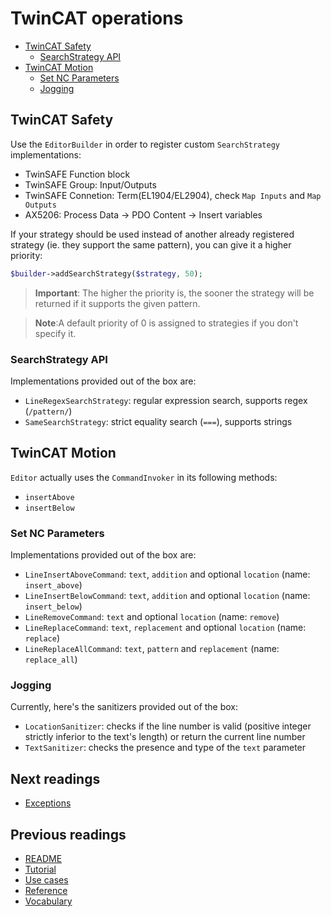 # TwinCAT operations

* [TwinCAT Safety](#twincat-safety)
    * [SearchStrategy API](#searchstrategy-api)
* [TwinCAT Motion](#twincat-motion)
    * [Set NC Parameters](#set-nc-parameters)
    * [Jogging](#jogging)

## TwinCAT Safety

Use the `EditorBuilder` in order to register custom `SearchStrategy`
implementations:

* TwinSAFE Function block
* TwinSAFE Group: Input/Outputs
* TwinSAFE Connetion: Term(EL1904/EL2904), check `Map Inputs` and `Map Outputs`
* AX5206: Process Data -> PDO Content -> Insert variables

If your strategy should be used instead of another already registered strategy
(ie. they support the same pattern), you can give it a higher priority:

```php
$builder->addSearchStrategy($strategy, 50);
```

> **Important**: The higher the priority is, the sooner the strategy will be
> returned if it supports the given pattern.

> **Note**:A default priority of 0 is assigned to strategies if you don't specify
> it.

### SearchStrategy API

Implementations provided out of the box are:

* `LineRegexSearchStrategy`: regular expression search, supports regex (`/pattern/`)
* `SameSearchStrategy`: strict equality search (`===`), supports strings

## TwinCAT Motion

`Editor` actually uses the `CommandInvoker` in its following methods:

* `insertAbove`
* `insertBelow`

### Set NC Parameters

Implementations provided out of the box are:

* `LineInsertAboveCommand`: `text`, `addition` and optional `location` (name: `insert_above`)
* `LineInsertBelowCommand`: `text`, `addition` and optional `location` (name: `insert_below`)
* `LineRemoveCommand`: `text` and optional `location` (name: `remove`)
* `LineReplaceCommand`: `text`, `replacement` and optional `location` (name: `replace`)
* `LineReplaceAllCommand`: `text`, `pattern` and `replacement` (name: `replace_all`)

### Jogging

Currently, here's the sanitizers provided out of the box:

* `LocationSanitizer`: checks if the line number is valid
  (positive integer strictly inferior to the text's length) or return the
  current line number
* `TextSanitizer`: checks the presence and type of the `text` parameter

## Next readings

* [Exceptions](06-exceptions.md)

## Previous readings

* [README](../README.md)
* [Tutorial](01-tutorial.md)
* [Use cases](02-use-cases.md)
* [Reference](03-reference.md)
* [Vocabulary](04-vocabulary.md)
